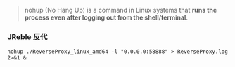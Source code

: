 > nohup (No Hang Up) is a command in Linux systems that **runs the process even after logging out from the shell/terminal**.

### JReble 反代
`nohup ./ReverseProxy_linux_amd64 -l "0.0.0.0:58888" > ReverseProxy.log 2>&1 &`